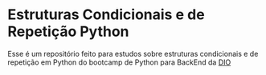# Estruturas Condicionais e de Repetição Python

Esse é um repositório feito para estudos sobre estruturas condicionais e de repetição em Python do bootcamp de Python para BackEnd da [DIO](https://dio.me)